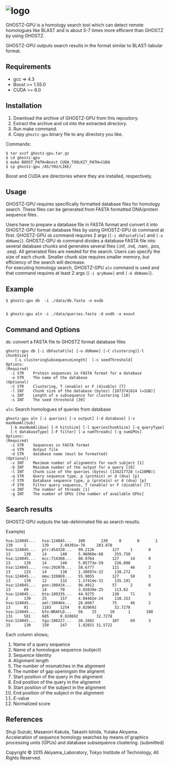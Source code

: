![logo](http://www.bi.cs.titech.ac.jp/ghostz-gpu/ghostzgpu-logo.png)
======

GHOSTZ-GPU is a homology search tool which can detect remote homologues like BLAST and is about 5-7 times more efficient than GHOSTZ by using GHOSTZ. 

GHOSTZ-GPU outputs search results in the format similar to BLAST-tabular format.

Requirements
------------
- gcc => 4.3
- Boost >= 1.55.0
- CUDA >= 6.0

Installation
------------
1. Download the archive of GHOSTZ-GPU from this repository.
2. Extract the archive and cd into the extracted directory.
3. Run make command.
4. Copy `ghostz-gpu` binary file to any directory you like.

Commands:

    $ tar xvzf ghostz-gpu.tar.gz
    $ cd ghostz-gpu
    $ make BOOST_PATH=Boost CUDA_TOOLKIT_PATH=CUDA
    $ cp ghostz-gpu /AS/YOU/LIKE/


Boost and CUDA are directories where they are installed, respectively.
    
Usage
-----
GHOSTZ-GPU requires specifically formatted database files for homology search. These files can be generated from FASTA formatted DNA/protein sequence files. 

Users have to prepare a database file in FASTA format and convert it into GHOSTZ-GPU format database files by using GHOSTZ-GPU `db` command at first. GHOSTZ-GPU `db` command requires 2 args (`[-i dbFastaFile]` and `[-o dbName]`). GHOSTZ-GPU `db` command divides a database FASTA file into several database chunks and generates several files (.inf, .ind, .nam, .pos, .seq). All generated files are needed for the search. Users can specify the size of each chunk. Smaller chunk size requires smaller memory, but efficiency of the search will decrease.  
For executing homology search, GHOSTZ-GPU `aln` command is used and that command requires at least 2 args (`[-i qryName]` and `[-d dbName]`).

Example
-------

    $ ghostz-gpu db  -i ./data/db.fasta -o exdb


    $ ghostz-gpu aln -i ./data/queries.fasta -d exdb -o exout

Command and Options
-------------------
`db`: convert a FASTA file to GHOSTZ format database files

    ghostz-gpu db [-i dbFastaFile] [-o dbName] [-C clustering][-l chunkSize]
        [-L clusteringSubsequenceLength]  [-s seedThreshold]
    Options:
    (Required)
      -i STR    Protein sequences in FASTA format for a database
      -o STR    The name of the database
    (Optional)
      -C STR    Clustering, T (enable) or F (disable) [T]
      -l INT    Chunk size of the database (bytes) [1073741824 (=1GB)]
      -L INT    Length of a subsequence for clustering [10]
      -s INT    The seed threshold [39]


`aln`:  Search homologues of queries from database

    ghostz-gpu aln [-i queries] [-o output] [-d database] [-v maxNumAliSub]
      [-b maxNumAliQue] [-h hitsSize] [-l queriesChunkSize] [-q queryType]
      [-t databaseType] [-F filter] [-a numThreads] [-g numGPUs]
    Options:
    (Required)
      -i STR    Sequences in FASTA format
      -o STR    Output file
      -d STR    database name (must be formatted)
    (Optional)
      -v INT    Maximum number of alignments for each subject [1]
      -b INT    Maximum number of the output for a query [10]
      -l INT    Chunk size of the queries (bytes) [134217728 (=128MB)]
      -q STR    Query sequence type, p (protein) or d (dna) [p]
      -t STR    Database sequence type, p (protein) or d (dna) [p]
      -F STR    Filter query sequence, T (enable) or F (disable) [T] 
      -a INT    The number of threads [1]
      -g INT    The number of GPUs [the number of available GPUs]

Search results
--------------
GHOSTZ-GPU outputs the tab-deliminated file as search results.

Example)

    hsa:124045...   hsa:124045...   100       139     0       0       1       139     1       139     2.04391e-76     283.878
    hsa:124045...   ptr:454320...   99.2126        127     1       0       13      139     14      140     5.96068e-68     255.758
    hsa:124045...   mcc:714360...   88.9764        127     14      0       13      139     14      140     5.05773e-59     226.098
    hsa:124045...   rno:292078...   58.6777        121     46      2       13      133     14      130     1.38697e-32     138.272
    hsa:124045...   mmu:320869...   55.9055        127     50      3       13      139     12      132     1.17414e-31     135.191
    hsa:124045...   pon:100434...   96.4912        57      2       0       13      69      14      70      3.65839e-25     113.62
    hsa:124045...   bta:100335...   44.9275        138     71      3       2       139     25      157     4.04482e-24     110.153
    hsa:124045...   aml:100464...   26.6667        75      46      2       13      81      1183    1254    0.820692        32.7278
    hsa:124045...   bfo:BRAFLD...   56    25      10      1       108     131     581     605     0.820692        32.7278
    hsa:124045...   tgu:100227...   26.1682        107     69      3       25      130     150     247     1.82831 31.5722

Each column shows;

1. Name of a query sequence
2. Name of a homologue sequence (subject)
3. Sequence Identity
4. Alignment length
5. The number of mismatches in the alignment
6. The number of gap openingsin the alignemt
7. Start position of the query in the alignment
8. End position of the query in the alignemnt
9. Start position of the subject in the alignment
10. End position of the subject in the alignment
11. *E*-value
12. Normalized score

References
----------
Shuji Suzuki, Masanori Kakuta, Takashi Ishida, Yutaka Akiyama. Acceleration of sequence homology searches by means of graphics processing units (GPUs) and database subsequence clustering. (submitted)


Copyright © 2015 Akiyama_Laboratory, Tokyo Institute of Technology, All Rights Reserved.  

